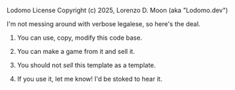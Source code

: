 Lodomo License 
Copyright (c) 2025, Lorenzo D. Moon (aka "Lodomo.dev")

I'm not messing around with verbose legalese, so here's the deal.

1. You can use, copy, modify this code base. 

2. You can make a game from it and sell it.

3. You should not *sell* this template as a template.

4. If you use it, let me know! I'd be stoked to hear it.
